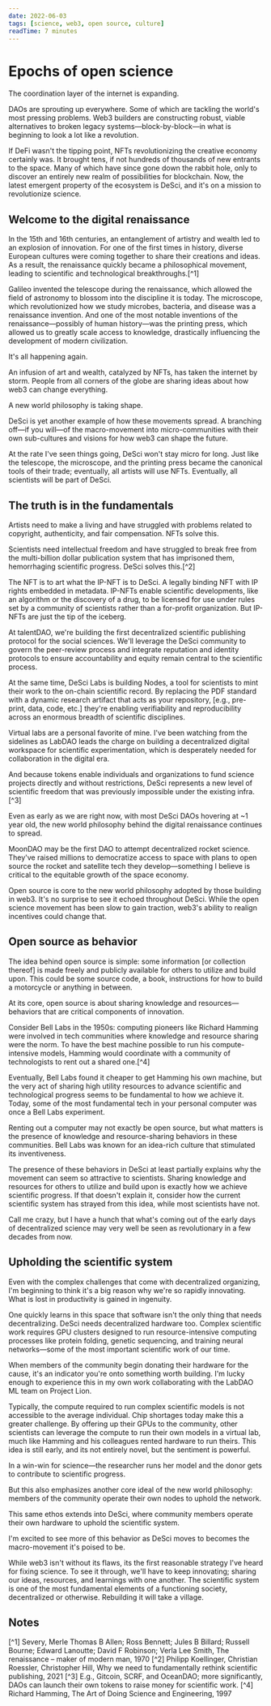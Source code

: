 ```yaml
---
date: 2022-06-03
tags: [science, web3, open source, culture]
readTime: 7 minutes
---
```


# Epochs of open science

The coordination layer of the internet is expanding.

DAOs are sprouting up everywhere. Some of which are tackling the world's most pressing problems. Web3 builders are constructing robust, viable alternatives to broken legacy systems—block-by-block—in what is beginning to look a lot like a revolution.

If DeFi wasn't the tipping point, NFTs revolutionizing the creative economy certainly was. It brought tens, if not hundreds of thousands of new entrants to the space. Many of which have since gone down the rabbit hole, only to discover an entirely new realm of possibilities for blockchain. Now, the latest emergent property of the ecosystem is DeSci, and it's on a mission to revolutionize science.

## Welcome to the digital renaissance
In the 15th and 16th centuries, an entanglement of artistry and wealth led to an explosion of innovation. For one of the first times in history, diverse European cultures were coming together to share their creations and ideas. As a result, the renaissance quickly became a philosophical movement, leading to scientific and technological breakthroughs.[^1]

Galileo invented the telescope during the renaissance, which allowed the field of astronomy to blossom into the discipline it is today. The microscope, which revolutionized how we study microbes, bacteria, and disease was a renaissance invention. And one of the most notable inventions of the renaissance—possibly of human history—was the printing press, which allowed us to greatly scale access to knowledge, drastically influencing the development of modern civilization.

It's all happening again.

An infusion of art and wealth, catalyzed by NFTs, has taken the internet by storm. People from all corners of the globe are sharing ideas about how web3 can change everything.

A new world philosophy is taking shape.

DeSci is yet another example of how these movements spread. A branching off—if you will—of the macro-movement into micro-communities with their own sub-cultures and visions for how web3 can shape the future.

At the rate I've seen things going, DeSci won't stay micro for long. Just like the telescope, the microscope, and the printing press became the canonical tools of their trade; eventually, all artists will use NFTs. Eventually, all scientists will be part of DeSci.

## The truth is in the fundamentals
Artists need to make a living and have struggled with problems related to copyright, authenticity, and fair compensation. NFTs solve this.

Scientists need intellectual freedom and have struggled to break free from the multi-billion dollar publication system that has imprisoned them, hemorrhaging scientific progress. DeSci solves this.[^2]

The NFT is to art what the IP-NFT is to DeSci. A legally binding NFT with IP rights embedded in metadata. IP-NFTs enable scientific developments, like an algorithm or the discovery of a drug, to be licensed for use under rules set by a community of scientists rather than a for-profit organization. But IP-NFTs are just the tip of the iceberg.

At talentDAO, we're building the first decentralized scientific publishing protocol for the social sciences. We'll leverage the DeSci community to govern the peer-review process and integrate reputation and identity protocols to ensure accountability and equity remain central to the scientific process.

At the same time, DeSci Labs is building Nodes, a tool for scientists to mint their work to the on-chain scientific record. By replacing the PDF standard with a dynamic research artifact that acts as your repository, [e.g., pre-print, data, code, etc.] they're enabling verifiability and reproducibility across an enormous breadth of scientific disciplines.

Virtual labs are a personal favorite of mine. I've been watching from the sidelines as LabDAO leads the charge on building a decentralized digital workspace for scientific experimentation, which is desperately needed for collaboration in the digital era.

And because tokens enable individuals and organizations to fund science projects directly and without restrictions, DeSci represents a new level of scientific freedom that was previously impossible under the existing infra.[^3]

Even as early as we are right now, with most DeSci DAOs hovering at ~1 year old, the new world philosophy behind the digital renaissance continues to spread.

MoonDAO may be the first DAO to attempt decentralized rocket science. They've raised millions to democratize access to space with plans to open source the rocket and satellite tech they develop—something I believe is critical to the equitable growth of the space economy.

Open source is core to the new world philosophy adopted by those building in web3. It's no surprise to see it echoed throughout DeSci. While the open science movement has been slow to gain traction, web3's ability to realign incentives could change that.

## Open source as behavior
The idea behind open source is simple: some information [or collection thereof] is made freely and publicly available for others to utilize and build upon. This could be some source code, a book, instructions for how to build a motorcycle or anything in between.

At its core, open source is about sharing knowledge and resources—behaviors that are critical components of innovation.

Consider Bell Labs in the 1950s: computing pioneers like Richard Hamming were involved in tech communities where knowledge and resource sharing were the norm. To have the best machine possible to run his compute-intensive models, Hamming would coordinate with a community of technologists to rent out a shared one.[^4]

Eventually, Bell Labs found it cheaper to get Hamming his own machine, but the very act of sharing high utility resources to advance scientific and technological progress seems to be fundamental to how we achieve it. Today, some of the most fundamental tech in your personal computer was once a Bell Labs experiment.

Renting out a computer may not exactly be open source, but what matters is the presence of knowledge and resource-sharing behaviors in these communities. Bell Labs was known for an idea-rich culture that stimulated its inventiveness.

The presence of these behaviors in DeSci at least partially explains why the movement can seem so attractive to scientists. Sharing knowledge and resources for others to utilize and build upon is exactly how we achieve scientific progress. If that doesn't explain it, consider how the current scientific system has strayed from this idea, while most scientists have not.

Call me crazy, but I have a hunch that what's coming out of the early days of decentralized science may very well be seen as revolutionary in a few decades from now.

## Upholding the scientific system
Even with the complex challenges that come with decentralized organizing, I'm beginning to think it's a big reason why we're so rapidly innovating. What is lost in productivity is gained in ingenuity.

One quickly learns in this space that software isn't the only thing that needs decentralizing. DeSci needs decentralized hardware too. Complex scientific work requires GPU clusters designed to run resource-intensive computing processes like protein folding, genetic sequencing, and training neural networks—some of the most important scientific work of our time.

When members of the community begin donating their hardware for the cause, it's an indicator you're onto something worth building. I'm lucky enough to experience this in my own work collaborating with the LabDAO ML team on Project Lion.

Typically, the compute required to run complex scientific models is not accessible to the average individual. Chip shortages today make this a greater challenge. By offering up their GPUs to the community, other scientists can leverage the compute to run their own models in a virtual lab, much like Hamming and his colleagues rented hardware to run theirs. This idea is still early, and its not entirely novel, but the sentiment is powerful.

In a win-win for science—the researcher runs her model and the donor gets to contribute to scientific progress.

But this also emphasizes another core ideal of the new world philosophy: members of the community operate their own nodes to uphold the network.

This same ethos extends into DeSci, where community members operate their own hardware to uphold the scientific system.

I'm excited to see more of this behavior as DeSci moves to becomes the macro-movement it's poised to be.

While web3 isn't without its flaws, its the first reasonable strategy I've heard for fixing science. To see it through, we'll have to keep innovating; sharing our ideas, resources, and learnings with one another. The scientific system is one of the most fundamental elements of a functioning society, decentralized or otherwise. Rebuilding it will take a village.

## Notes
[^1] Severy, Merle Thomas B Allen; Ross Bennett; Jules B Billard; Russell Bourne; Edward Lanoutte; David F Robinson; Verla Lee Smith, The renaissance – maker of modern man, 1970
[^2] Philipp Koellinger, Christian Roessler, Christopher Hill, Why we need to fundamentally rethink scientific publishing, 2021
[^3] E.g., Gitcoin, SCRF, and OceanDAO; more significantly, DAOs can launch their own tokens to raise money for scientific work.
[^4] Richard Hamming, The Art of Doing Science and Engineering, 1997